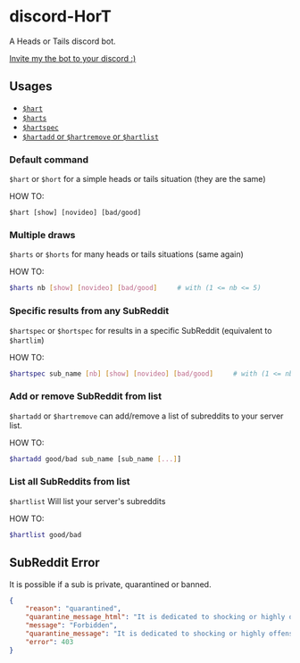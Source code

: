 # discord-HorT
A Heads or Tails discord bot.

[Invite my the bot to your discord :)](https://discord.com/api/oauth2/authorize?client_id=798130116491345971&permissions=2048&scope=bot)

## Usages
- [``$hart``](https://github.com/erwanvivien/discord-HorT#default-command)
- [``$harts``](https://github.com/erwanvivien/discord-HorT#Multiple-draws)
- [``$hartspec``](https://github.com/erwanvivien/discord-HorT#Specific-results-from-any-SubReddit)
- [``$hartadd`` or ``$hartremove`` or ``$hartlist``](https://github.com/erwanvivien/discord-HorT#Add-or-remove-from-list-of-SubReddits)

### Default command
``$hart`` or ``$hort`` for a simple heads or tails situation (they are the same)

HOW TO:
```
$hart [show] [novideo] [bad/good]
```

### Multiple draws
``$harts`` or ``$horts`` for many heads or tails situations (same again)

HOW TO:
```bash
$harts nb [show] [novideo] [bad/good]     # with (1 <= nb <= 5)
```

### Specific results from any SubReddit
``$hartspec`` or ``$hortspec`` for results in a specific SubReddit (equivalent to ``$hartlim``)

HOW TO:
```bash
$hartspec sub_name [nb] [show] [novideo] [bad/good]     # with (1 <= nb <= 5)
```

### Add or remove SubReddit from list
``$hartadd`` or ``$hartremove`` can add/remove a list of subreddits to your server list.

HOW TO:
```bash
$hartadd good/bad sub_name [sub_name [...]]
```

### List all SubReddits from list
``$hartlist`` Will list your server's subreddits

HOW TO:
```bash
$hartlist good/bad
```

## SubReddit Error
It is possible if a sub is private, quarantined or banned.
```json
{
    "reason": "quarantined", 
    "quarantine_message_html": "It is dedicated to shocking or highly offensive content", 
    "message": "Forbidden", 
    "quarantine_message": "It is dedicated to shocking or highly offensive content.", 
    "error": 403
}
```
